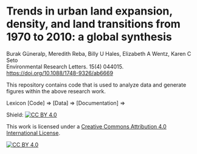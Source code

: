 # Trends in urban land expansion, density, and land transitions from 1970 to 2010: a global synthesis
Burak Güneralp, Meredith Reba, Billy U Hales, Elizabeth A Wentz, Karen C Seto<br>
Environmental Research Letters. 15(4) 044015.<br>
https://doi.org/10.1088/1748-9326/ab6669

This repository contains code that is used to analyze data and generate figures within the above research work.

Lexicon
[Code] =>
[Data] =>
[Documentation] =>

Shield: [![CC BY 4.0][cc-by-shield]][cc-by]

This work is licensed under a
[Creative Commons Attribution 4.0 International License][cc-by].

[![CC BY 4.0][cc-by-image]][cc-by]

[cc-by]: http://creativecommons.org/licenses/by/4.0/
[cc-by-image]: https://i.creativecommons.org/l/by/4.0/88x31.png
[cc-by-shield]: https://img.shields.io/badge/License-CC%20BY%204.0-lightgrey.svg
